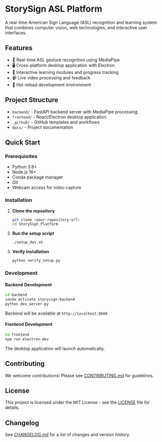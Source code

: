# StorySign ASL Platform

A real-time American Sign Language (ASL) recognition and learning system that combines computer vision, web technologies, and interactive user interfaces.

## Features

- 🤟 Real-time ASL gesture recognition using MediaPipe
- 🖥️ Cross-platform desktop application with Electron
- 🎯 Interactive learning modules and progress tracking
- 📹 Live video processing and feedback
- 🔄 Hot reload development environment

## Project Structure

- `backend/` - FastAPI backend server with MediaPipe processing
- `frontend/` - React/Electron desktop application
- `.github/` - GitHub templates and workflows
- `docs/` - Project documentation

## Quick Start

### Prerequisites

- Python 3.8+
- Node.js 16+
- Conda package manager
- Git
- Webcam access for video capture

### Installation

1. **Clone the repository**

   ```bash
   git clone <your-repository-url>
   cd StorySign_Platform
   ```

2. **Run the setup script**

   ```bash
   ./setup_dev.sh
   ```

3. **Verify installation**
   ```bash
   python verify_setup.py
   ```

### Development

#### Backend Development

```bash
cd backend
conda activate storysign-backend
python dev_server.py
```

Backend will be available at `http://localhost:8000`

#### Frontend Development

```bash
cd frontend
npm run electron-dev
```

The desktop application will launch automatically.

## Contributing

We welcome contributions! Please see [CONTRIBUTING.md](CONTRIBUTING.md) for guidelines.

## License

This project is licensed under the MIT License - see the [LICENSE](LICENSE) file for details.

## Changelog

See [CHANGELOG.md](CHANGELOG.md) for a list of changes and version history.
